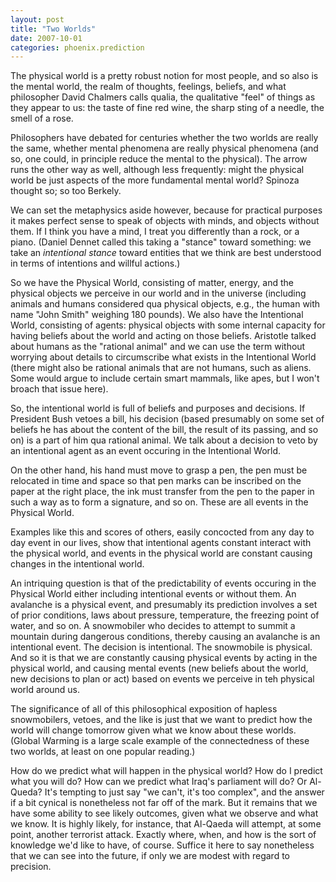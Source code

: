 ```yaml
---
layout: post
title: "Two Worlds"
date: 2007-10-01
categories: phoenix.prediction
---
```


The physical world is a pretty robust notion for most people, and so also is the
mental world, the realm of thoughts, feelings, beliefs, and what philosopher
David Chalmers calls qualia, the qualitative "feel" of things as they appear to
us: the taste of fine red wine, the sharp sting of a needle, the smell of a
rose.

Philosophers have debated for centuries whether the two worlds are really the
same, whether mental phenomena are really physical phenomena (and so, one could,
in principle reduce the mental to the physical). The arrow runs the other way as
well, although less frequently: might the physical world be just aspects of the
more fundamental mental world? Spinoza thought so; so too Berkely.

We can set the metaphysics aside however, because for practical purposes it
makes perfect sense to speak of objects with minds, and objects without them. If
I think you have a mind, I treat you differently than a rock, or a piano.
(Daniel Dennet called this taking a "stance" toward something: we take an 
_intentional stance_ toward entities that we think are best understood in terms
of intentions and willful actions.)

So we have the Physical World, consisting of matter, energy, and the physical
objects we perceive in our world and in the universe (including animals and
humans considered qua physical objects, e.g., the human with name "John Smith"
weighing 180 pounds). We also have the Intentional World, consisting of agents:
physical objects with some internal capacity for having beliefs about the world
and acting on those beliefs. Aristotle talked about humans as the "rational
animal" and we can use the term without worrying about details to circumscribe
what exists in the Intentional World (there might also be rational animals that
are not humans, such as aliens. Some would argue to include certain smart
mammals, like apes, but I won't broach that issue here).

So, the intentional world is full of beliefs and purposes and decisions. If
President Bush vetoes a bill, his decision (based presumably on some set of
beliefs he has about the content of the bill, the result of its passing, and so
on) is a part of him qua rational animal. We talk about a decision to veto by an
intentional agent as an event occuring in the Intentional World.

On the other hand, his hand must move to grasp a pen, the pen must be relocated
in time and space so that pen marks can be inscribed on the paper at the right
place, the ink must transfer from the pen to the paper in such a way as to form
a signature, and so on. These are all events in the Physical World.

Examples like this and scores of others, easily concocted from any day to day
event in our lives, show that intentional agents constant interact with the
physical world, and events in the physical world are constant causing changes in
the intentional world.

An intriquing question is that of the predictability of events occuring in the
Physical World either including intentional events or without them. An avalanche
is a physical event, and presumably its prediction involves a set of prior
conditions, laws about pressure, temperature, the freezing point of water, and
so on. A snowmobiler who decides to attempt to summit a mountain during
dangerous conditions, thereby causing an avalanche is an intentional event. The
decision is intentional. The snowmobile is physical. And so it is that we are
constantly causing physical events by acting in the physical world, and causing
mental events (new beliefs about the world, new decisions to plan or act) based
on events we perceive in teh physical world around us.

The significance of all of this philosophical exposition of hapless
snowmobilers, vetoes, and the like is just that we want to predict how the world
will change tomorrow given what we know about these worlds. (Global Warming is a
large scale example of the connectedness of these two worlds, at least on one
popular reading.)

How do we predict what will happen in the physical world? How do I predict what
you will do? How can we predict what Iraq's parliament will do? Or Al-Queda?
It's tempting to just say "we can't, it's too complex", and the answer if a bit
cynical is nonetheless not far off of the mark. But it remains that we have some
ability to see likely outcomes, given what we observe and what we know. It is
highly likely, for instance, that Al-Qaeda will attempt, at some point, another
terrorist attack. Exactly where, when, and how is the sort of knowledge we'd
like to have, of course. Suffice it here to say nonetheless that we can see into
the future, if only we are modest with regard to
precision.
